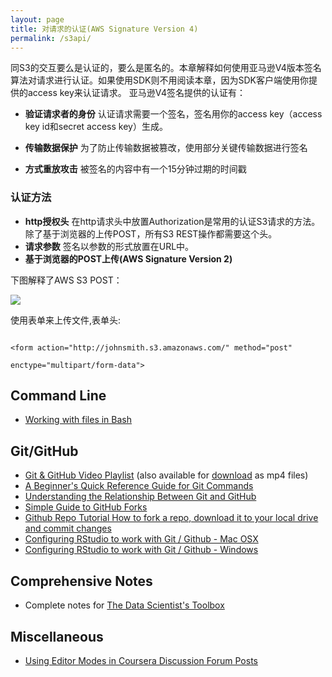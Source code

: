 ```yaml
---
layout: page
title: 对请求的认证(AWS Signature Version 4)
permalink: /s3api/
---
```


同S3的交互要么是认证的，要么是匿名的。本章解释如何使用亚马逊V4版本签名算法对请求进行认证。如果使用SDK则不用阅读本章，因为SDK客户端使用你提供的access key来认证请求。
亚马逊V4签名提供的认证有：

- **验证请求者的身份** 认证请求需要一个签名，签名用你的access key（access key id和secret access key）生成。

- **传输数据保护** 为了防止传输数据被篡改，使用部分关键传输数据进行签名

- **方式重放攻击** 被签名的内容中有一个15分钟过期的时间戳

### 认证方法

- **http授权头** 在http请求头中放置Authorization是常用的认证S3请求的方法。除了基于浏览器的上传POST，所有S3 REST操作都需要这个头。
- **请求参数** 签名以参数的形式放置在URL中。
- **基于浏览器的POST上传(AWS Signature Version 2)** 

下图解释了AWS S3 POST：

![](http://docs.aws.amazon.com/AmazonS3/latest/dev/images/s3_post.png)


使用表单来上传文件,表单头:

```

<form action="http://johnsmith.s3.amazonaws.com/" method="post"

enctype="multipart/form-data">

```

















## Command Line

- [Working with files in Bash](http://edgarsh.es/ins/working-with-files-in-bash/)

## Git/GitHub

- [Git & GitHub Video Playlist](https://www.youtube.com/playlist?list=PL5-da3qGB5IBLMp7LtN8Nc3Efd4hJq0kD) (also available for [download](https://drive.google.com/folderview?id=0BxRfg0msVmAoRlZFQjJ3T3VTOUE&usp=sharing) as mp4 files)
- [A Beginner's Quick Reference Guide for Git Commands](http://www.dataschool.io/git-quick-reference-for-beginners/)
- [Understanding the Relationship Between Git and GitHub](http://www.dataschool.io/github-is-just-dropbox-for-git/)
- [Simple Guide to GitHub Forks](http://www.dataschool.io/simple-guide-to-forks-in-github-and-git/)
- [Github Repo Tutorial How to fork a repo, download it to your local drive and commit changes ](https://www.youtube.com/watch?v=MY94AIplcaU)
- [Configuring RStudio to work with Git / Github - Mac OSX](https://github.com/lgreski/datasciencectacontent/blob/master/markdown/configureRStudioGitOSXVersion.md)
- [Configuring RStudio to work with Git / Github - Windows](https://github.com/lgreski/datasciencectacontent/blob/master/markdown/configureRStudioGitWindowsVersion.md)

## Comprehensive Notes

- Complete notes for [The Data Scientist's Toolbox](http://sux13.github.io/DataScienceSpCourseNotes/)

## Miscellaneous
- [Using Editor Modes in Coursera Discussion Forum Posts](https://github.com/lgreski/datasciencectacontent/blob/master/markdown/usingMarkdownInForumPosts.md)
